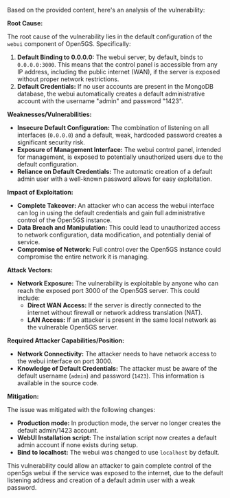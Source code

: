 Based on the provided content, here's an analysis of the vulnerability:

**Root Cause:**

The root cause of the vulnerability lies in the default configuration of the `webui` component of Open5GS. Specifically:

1.  **Default Binding to 0.0.0.0:** The webui server, by default, binds to `0.0.0.0:3000`. This means that the control panel is accessible from any IP address, including the public internet (WAN), if the server is exposed without proper network restrictions.
2.  **Default Credentials:** If no user accounts are present in the MongoDB database, the webui automatically creates a default administrative account with the username "admin" and password "1423".

**Weaknesses/Vulnerabilities:**

*   **Insecure Default Configuration:** The combination of listening on all interfaces (`0.0.0.0`) and a default, weak, hardcoded password creates a significant security risk.
*   **Exposure of Management Interface:** The webui control panel, intended for management, is exposed to potentially unauthorized users due to the default configuration.
*   **Reliance on Default Credentials:** The automatic creation of a default admin user with a well-known password allows for easy exploitation.

**Impact of Exploitation:**

*   **Complete Takeover:** An attacker who can access the webui interface can log in using the default credentials and gain full administrative control of the Open5GS instance.
*   **Data Breach and Manipulation:** This could lead to unauthorized access to network configuration, data modification, and potentially denial of service.
*   **Compromise of Network:** Full control over the Open5GS instance could compromise the entire network it is managing.

**Attack Vectors:**

*   **Network Exposure:** The vulnerability is exploitable by anyone who can reach the exposed port 3000 of the Open5GS server. This could include:
    *   **Direct WAN Access:** If the server is directly connected to the internet without firewall or network address translation (NAT).
    *   **LAN Access:** If an attacker is present in the same local network as the vulnerable Open5GS server.

**Required Attacker Capabilities/Position:**

*   **Network Connectivity:** The attacker needs to have network access to the webui interface on port 3000.
*   **Knowledge of Default Credentials:** The attacker must be aware of the default username (`admin`) and password (`1423`). This information is available in the source code.

**Mitigation:**

The issue was mitigated with the following changes:

*   **Production mode:** In production mode, the server no longer creates the default admin/1423 account.
*   **WebUI Installation script:** The installation script now creates a default admin account if none exists during setup.
*   **Bind to localhost:** The webui was changed to use `localhost` by default.

This vulnerability could allow an attacker to gain complete control of the open5gs webui if the service was exposed to the internet, due to the default listening address and creation of a default admin user with a weak password.